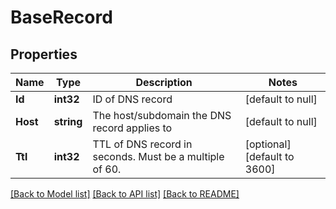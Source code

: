 # BaseRecord

## Properties
Name | Type | Description | Notes
------------ | ------------- | ------------- | -------------
**Id** | **int32** | ID of DNS record | [default to null]
**Host** | **string** | The host/subdomain the DNS record applies to | [default to null]
**Ttl** | **int32** | TTL of DNS record in seconds. Must be a multiple of 60. | [optional] [default to 3600]

[[Back to Model list]](../README.md#documentation-for-models) [[Back to API list]](../README.md#documentation-for-api-endpoints) [[Back to README]](../README.md)

